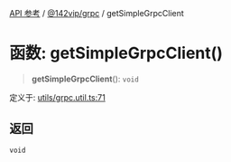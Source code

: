 [API 参考](../../../index.md) / [@142vip/grpc](../index.md) / getSimpleGrpcClient

# 函数: getSimpleGrpcClient()

> **getSimpleGrpcClient**(): `void`

定义于: [utils/grpc.util.ts:71](https://github.com/142vip/core-x/blob/724c9f80a9f43d7639fb0f15c0381f9ca258849b/packages/grpc/src/utils/grpc.util.ts#L71)

## 返回

`void`
